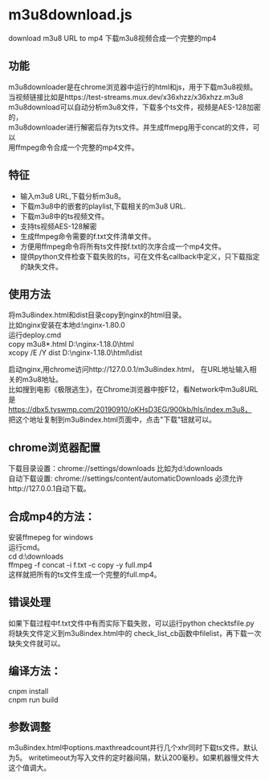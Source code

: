 # m3u8download.js
download m3u8 URL to mp4  下载m3u8视频合成一个完整的mp4  

## 功能
m3u8downloader是在chrome浏览器中运行的html和js，用于下载m3u8视频。  
当视频链接比如是https://test-streams.mux.dev/x36xhzz/x36xhzz.m3u8  
m3u8download可以自动分析m3u8文件，下载多个ts文件，视频是AES-128加密的，  
m3u8downloader进行解密后存为ts文件。并生成ffmepg用于concat的文件，可以  
用ffmpeg命令合成一个完整的mp4文件。  

## 特征
* 输入m3u8 URL,下载分析m3u8。  
* 下载m3u8中的嵌套的playlist,下载相关的m3u8 URL.
* 下载m3u8中的ts视频文件。
* 支持ts视频AES-128解密
* 生成ffmpeg命令需要的f.txt文件清单文件。
* 方便用ffmpeg命令将所有ts文件按f.txt的次序合成一个mp4文件。 
* 提供python文件检查下载失败的ts，可在文件名callback中定义，只下载指定的缺失文件。

## 使用方法
将m3u8index.html和dist目录copy到nginx的html目录。   
比如nginx安装在本地d:\nginx-1.80.0  
运行deploy.cmd  
copy m3u8*.html D:\nginx-1.18.0\html  
xcopy /E /Y dist D:\nginx-1.18.0\html\dist  

启动nginx,用chrome访问http://127.0.0.1/m3u8index.html， 在URL地址输入相关的m3u8地址。  
比如搜到电影《极限逃生》，在Chrome浏览器中按F12，看Network中m3u8URL是  
https://dbx5.tyswmp.com/20190910/oKHsD3EG/900kb/hls/index.m3u8，  
把这个地址复制到m3u8index.html页面中，点击"下载"钮就可以。  
 
## chrome浏览器配置
下载目录设置：chrome://settings/downloads  比如为d:\downloads  
自动下载设置: chrome://settings/content/automaticDownloads  必须允许http://127.0.0.1自动下载。  

## 合成mp4的方法：
安装ffmepeg for windows  
运行cmd。   
cd d:\downloads  
ffmpeg -f concat -i f.txt -c copy -y full.mp4  
这样就把所有的ts文件生成一个完整的full.mp4。  

## 错误处理
如果下载过程中f.txt文件中有而实际下载失败，可以运行python checktsfile.py   
将缺失文件定义到m3u8index.html中的 check_list_cb函数中filelist，再下载一次缺失文件就可以。  

## 编译方法：
cnpm install  
cnpm run build  

## 参数调整
m3u8index.html中options.maxthreadcount并行几个xhr同时下载ts文件。默认为5。
writetimeout为写入文件的定时器间隔，默认200毫秒。如果机器慢文件大这个值调大。
